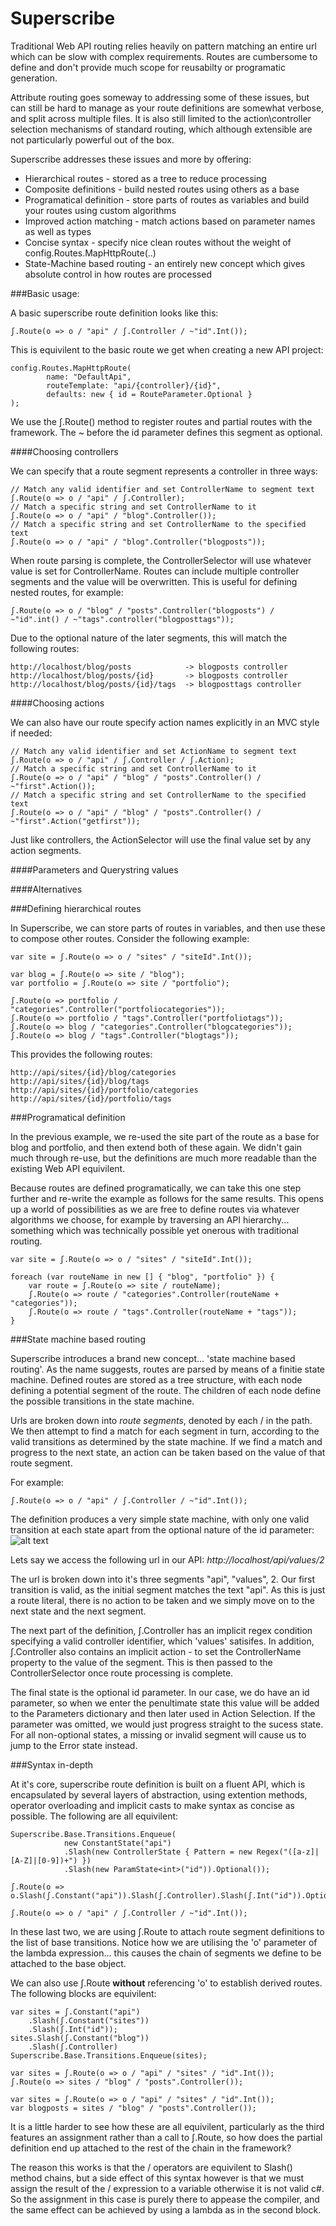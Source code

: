 Superscribe
===========

Traditional Web API routing relies heavily on pattern matching an entire url which can be slow with complex requirements. Routes are cumbersome to define and don't provide much scope for reusabilty or programatic generation.

Attribute routing goes someway to addressing some of these issues, but can still be hard to manage as your route definitions are somewhat verbose, and split across multiple files. It is also still limited to the action\controller selection mechanisms of standard routing, which although extensible are not particularly powerful out of the box.

Superscribe addresses these issues and more by offering:

* Hierarchical routes - stored as a tree to reduce processing
* Composite definitions - build nested routes using others as a base
* Programatical definition - store parts of routes as variables and build your routes using custom algorithms
* Improved action matching - match actions based on parameter names as well as types
* Concise syntax - specify nice clean routes without the weight of config.Routes.MapHttpRoute(..)
* State-Machine based routing - an entirely new concept which gives absolute control in how routes are processed

###Basic usage:

A basic superscribe route definition looks like this:

    ʃ.Route(o => o / "api" / ʃ.Controller / ~"id".Int());
    
This is equivilent to the basic route we get when creating a new API project:

    config.Routes.MapHttpRoute(
            name: "DefaultApi",
            routeTemplate: "api/{controller}/{id}",
            defaults: new { id = RouteParameter.Optional }
    );


We use the ʃ.Route() method to register routes and partial routes with the framework. The ~ before the id parameter defines this segment as optional.

####Choosing controllers

We can specify that a route segment represents a controller in three ways:

    // Match any valid identifier and set ControllerName to segment text
    ʃ.Route(o => o / "api" / ʃ.Controller);
    // Match a specific string and set ControllerName to it
    ʃ.Route(o => o / "api" / "blog".Controller());
    // Match a specific string and set ControllerName to the specified text
    ʃ.Route(o => o / "api" / "blog".Controller("blogposts"));

When route parsing is complete, the ControllerSelector will use whatever value is set for ControllerName. Routes can include multiple controller segments and the value will be overwritten. This is useful for defining nested routes, for example:

    ʃ.Route(o => o / "blog" / "posts".Controller("blogposts") / ~"id".int() / ~"tags".controller("blogposttags"));
   
Due to the optional nature of the later segments, this will match the following routes:

    http://localhost/blog/posts            -> blogposts controller
    http://localhost/blog/posts/{id}       -> blogposts controller
    http://localhost/blog/posts/{id}/tags  -> blogposttags controller

####Choosing actions

We can also have our route specify action names explicitly in an MVC style if needed:

    // Match any valid identifier and set ActionName to segment text
    ʃ.Route(o => o / "api" / ʃ.Controller / ʃ.Action);
    // Match a specific string and set ControllerName to it
    ʃ.Route(o => o / "api" / "blog" / "posts".Controller() / ~"first".Action());
    // Match a specific string and set ControllerName to the specified text
    ʃ.Route(o => o / "api" / "blog" / "posts".Controller() / ~"first".Action("getfirst"));

Just like controllers, the ActionSelector will use the final value set by any action segments.

####Parameters and Querystring values
    
####Alternatives

###Defining hierarchical routes

In Superscribe, we can store parts of routes in variables, and then use these to compose other routes. Consider the following example:

    var site = ʃ.Route(o => o / "sites" / "siteId".Int());
    
    var blog = ʃ.Route(o => site / "blog"); 
    var portfolio = ʃ.Route(o => site / "portfolio");
    
    ʃ.Route(o => portfolio / "categories".Controller("portfoliocategories"));
    ʃ.Route(o => portfolio / "tags".Controller("portfoliotags"));
    ʃ.Route(o => blog / "categories".Controller("blogcategories"));
    ʃ.Route(o => blog / "tags".Controller("blogtags"));

This provides the following routes:

    http://api/sites/{id}/blog/categories
    http://api/sites/{id}/blog/tags
    http://api/sites/{id}/portfolio/categories
    http://api/sites/{id}/portfolio/tags

###Programatical definition

In the previous example, we re-used the site part of the route as a base for blog and portfolio, and then extend both of these again. We didn't gain much through re-use, but the definitions are much more readable than the existing Web API equivilent.

Because routes are defined programatically, we can take this one step further and re-write the example as follows for the same results. This opens up a world of possibilities as we are free to define routes via whatever algorithms we choose, for example by traversing an API hierarchy... something which was technically possible yet onerous with traditional routing.

    var site = ʃ.Route(o => o / "sites" / "siteId".Int());
    
    foreach (var routeName in new [] { "blog", "portfolio" }) {
        var route = ʃ.Route(o => site / routeName);
        ʃ.Route(o => route / "categories".Controller(routeName + "categories"));
        ʃ.Route(o => route / "tags".Controller(routeName + "tags"));
    }
    
###State machine based routing

Superscribe introduces a brand new concept... 'state machine based routing'. As the name suggests, routes are parsed by means of a finitie state machine. Defined routes are stored as a tree structure, with each node defining a potential segment of the route. The children of each node define the possible transitions in the state machine.

Urls are broken down into *route segments*, denoted by each / in the path. We then attempt to find a match for each segment in turn, according to the valid transitions as determined by the state machine. If we find a match and progress to the next state, an action can be taken based on the value of that route segment.

For example:

    ʃ.Route(o => o / "api" / ʃ.Controller / ~"id".Int());

The definition produces a very simple state machine, with only one valid transition at each state apart from the optional nature of the id parameter:
![alt text](https://raw.github.com/Roysvork/Superscribe/master/Documentation/Images/basicstatemachine.png "Basic state machine")

Lets say we access the following url in our API: *http://localhost/api/values/2*
  
The url is broken down into it's three segments "api", "values", 2. Our first transition is valid, as the initial segment matches the text "api". As this is just a route literal, there is no action to be taken and we simply move on to the next state and the next segment. 

The next part of the definition, ʃ.Controller has an implicit regex condition specifying a valid controller identifier, which 'values' satisifes. In addition, ʃ.Controller also contains an implicit action - to set the ControllerName property to the value of the segment. This is then passed to the ControllerSelector once route processing is complete. 

The final state is the optional id parameter. In our case, we do have an id parameter, so when we enter the penultimate state this value will be added to the Parameters dictionary and then later used in Action Selection. If the parameter was omitted, we would just progress straight to the sucess state. For all non-optional states, a missing or invalid segment will cause us to jump to the Error state instead.

###Syntax in-depth

At it's core, superscribe route definition is built on a fluent API, which is encapsulated by several layers of abstraction, using extention methods, operator overloading and implicit casts to make syntax as concise as possible. The following are all equivilent:

    Superscribe.Base.Transitions.Enqueue(
                new ConstantState("api")
                .Slash(new ControllerState { Pattern = new Regex("([a-z]|[A-Z]|[0-9])+") })
                .Slash(new ParamState<int>("id")).Optional());

    ʃ.Route(o => o.Slash(ʃ.Constant("api")).Slash(ʃ.Controller).Slash(ʃ.Int("id")).Optional());

    ʃ.Route(o => o / "api" / ʃ.Controller / ~"id".Int());
    
In these last two, we are using ʃ.Route to attach route segment definitions to the list of base transitions. Notice how we are utilising the 'o' parameter of the lambda expression... this causes the chain of segments we define to be attached to the base object.

We can also use ʃ.Route **without** referencing 'o' to establish derived routes. The following blocks are equivilent:

    var sites = ʃ.Constant("api")
        .Slash(ʃ.Constant("sites"))
        .Slash(ʃ.Int("id"));
    sites.Slash(ʃ.Constant("blog"))
        .Slash(ʃ.Controller)
    Superscribe.Base.Transitions.Enqueue(sites);
    
    var sites = ʃ.Route(o => o / "api" / "sites" / "id".Int());
    ʃ.Route(o => sites / "blog" / "posts".Controller());
    
    var sites = ʃ.Route(o => o / "api" / "sites" / "id".Int());
    var blogposts = sites / "blog" / "posts".Controller());
       
It is a little harder to see how these are all equivilent, particularly as the third features an assignment rather than a call to ʃ.Route, so how does the partial definition end up attached to the rest of the chain in the framework?

The reason this works is that the / operators are equivilent to Slash() method chains, but a side effect of this syntax however is that we must assign the result of the / expression to a variable otherwise it is not valid c#. So the assignment in this case is purely there to appease the compiler, and the same effect can be achieved by using a lambda as in the second block.


